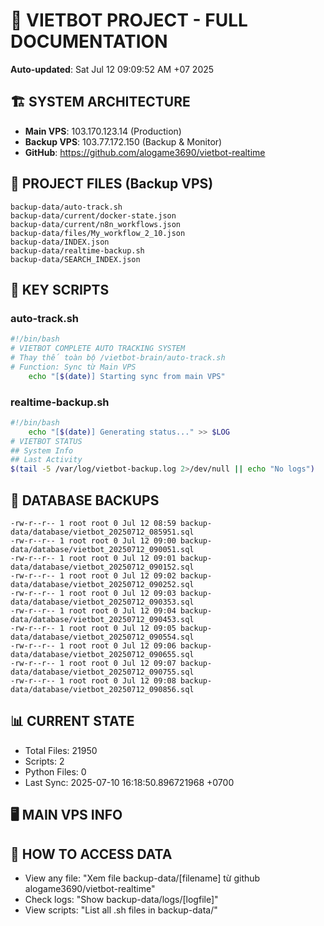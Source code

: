 # 🤖 VIETBOT PROJECT - FULL DOCUMENTATION
**Auto-updated**: Sat Jul 12 09:09:52 AM +07 2025

## 🏗️ SYSTEM ARCHITECTURE
- **Main VPS**: 103.170.123.14 (Production)
- **Backup VPS**: 103.77.172.150 (Backup & Monitor)
- **GitHub**: https://github.com/alogame3690/vietbot-realtime

## 📁 PROJECT FILES (Backup VPS)
```
backup-data/auto-track.sh
backup-data/current/docker-state.json
backup-data/current/n8n_workflows.json
backup-data/files/My_workflow_2_10.json
backup-data/INDEX.json
backup-data/realtime-backup.sh
backup-data/SEARCH_INDEX.json
```

## 🔧 KEY SCRIPTS
### auto-track.sh
```bash
#!/bin/bash
# VIETBOT COMPLETE AUTO TRACKING SYSTEM
# Thay thế toàn bộ /vietbot-brain/auto-track.sh
# Function: Sync từ Main VPS
    echo "[$(date)] Starting sync from main VPS"
```
### realtime-backup.sh
```bash
#!/bin/bash
    echo "[$(date)] Generating status..." >> $LOG
# VIETBOT STATUS
## System Info
## Last Activity
$(tail -5 /var/log/vietbot-backup.log 2>/dev/null || echo "No logs")
```

## 💾 DATABASE BACKUPS
```
-rw-r--r-- 1 root root 0 Jul 12 08:59 backup-data/database/vietbot_20250712_085951.sql
-rw-r--r-- 1 root root 0 Jul 12 09:00 backup-data/database/vietbot_20250712_090051.sql
-rw-r--r-- 1 root root 0 Jul 12 09:01 backup-data/database/vietbot_20250712_090152.sql
-rw-r--r-- 1 root root 0 Jul 12 09:02 backup-data/database/vietbot_20250712_090252.sql
-rw-r--r-- 1 root root 0 Jul 12 09:03 backup-data/database/vietbot_20250712_090353.sql
-rw-r--r-- 1 root root 0 Jul 12 09:04 backup-data/database/vietbot_20250712_090453.sql
-rw-r--r-- 1 root root 0 Jul 12 09:05 backup-data/database/vietbot_20250712_090554.sql
-rw-r--r-- 1 root root 0 Jul 12 09:06 backup-data/database/vietbot_20250712_090655.sql
-rw-r--r-- 1 root root 0 Jul 12 09:07 backup-data/database/vietbot_20250712_090755.sql
-rw-r--r-- 1 root root 0 Jul 12 09:08 backup-data/database/vietbot_20250712_090856.sql
```

## 📊 CURRENT STATE
- Total Files: 21950
- Scripts: 2
- Python Files: 0
- Last Sync: 2025-07-10 16:18:50.896721968 +0700

## 🖥️ MAIN VPS INFO


## 🚨 HOW TO ACCESS DATA
- View any file: "Xem file backup-data/[filename] từ github alogame3690/vietbot-realtime"
- Check logs: "Show backup-data/logs/[logfile]"
- View scripts: "List all .sh files in backup-data/"
